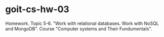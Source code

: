 # goit-cs-hw-03
Homework. Topic 5-6. "Work with relational databases. Work with NoSQL and MongoDB". Course "Computer systems and Their Fundumentals". 
